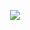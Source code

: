 <p align="center">
  <a href="https://skillicons.dev">
    <img src="https://skillicons.dev/icons?i=nodejs,express,php,laravel,mysql,html,css,bootstrap,js,jquery,py,fortran,arduino" />
  </a>
</p>
